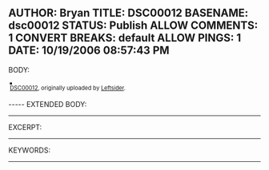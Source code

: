AUTHOR: Bryan
TITLE: DSC00012
BASENAME: dsc00012
STATUS: Publish
ALLOW COMMENTS: 1
CONVERT BREAKS: __default__
ALLOW PINGS: 1
DATE: 10/19/2006 08:57:43 PM
-----
BODY:
<style type="text/css">
.flickr-photo { border: solid 2px #000000; }
.flickr-yourcomment { }
.flickr-frame { text-align: left; padding: 3px; }
.flickr-caption { font-size: 0.8em; margin-top: 0px; }
</style>

<div class="flickr-frame">
	<a href="http://www.flickr.com/photos/leftsider/114700992/" title="photo sharing"><img src="http://static.flickr.com/47/114700992_236fd38386.jpg" class="flickr-photo" alt="" /></a>
<br />
	<span class="flickr-caption"><a href="http://www.flickr.com/photos/leftsider/114700992/">DSC00012</a>, originally uploaded by <a href="http://www.flickr.com/people/leftsider/">Leftsider</a>.</span>
</div>
				
<p class="flickr-yourcomment">
	
</p>
-----
EXTENDED BODY:

-----
EXCERPT:

-----
KEYWORDS:

-----


